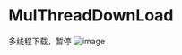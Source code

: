 # MulThreadDownLoad
多线程下载，暂停
![image](https://github.com/SnowDragon2015/MulThreadDownLoad/tree/master/images/beautiful.jpg)

